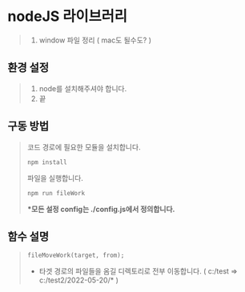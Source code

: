 # nodeJS 라이브러리
> 1. window 파일 정리 ( mac도 될수도? )
 
## 환경 설정
>  1. node를 설치해주셔야 합니다.
>  2. 끝

## 구동 방법
> 코드 경로에 필요한 모듈을 설치합니다.   
> 
> ```npm install```   
> 
> 파일을 실행합니다.   
> 
> ```npm run fileWork```   
> 
> __*모든 설정 config는 ./config.js에서 정의합니다.__

## 함수 설명
> ```fileMoveWork(target, from);```
> - 타겟 경로의 파일들을 옴길 디렉토리로 전부 이동합니다.
>   ( c:/test => c:/test2/2022-05-20/* )
